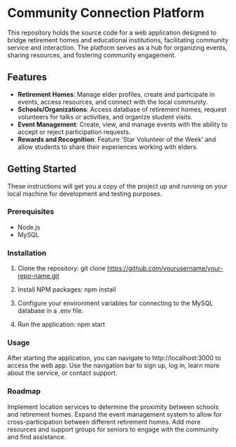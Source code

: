 # Community Connection Platform

This repository holds the source code for a web application designed to bridge retirement homes and educational institutions, facilitating community service and interaction. The platform serves as a hub for organizing events, sharing resources, and fostering community engagement.

## Features

- **Retirement Homes**: Manage elder profiles, create and participate in events, access resources, and connect with the local community.
- **Schools/Organizations**: Access database of retirement homes, request volunteers for talks or activities, and organize student visits.
- **Event Management**: Create, view, and manage events with the ability to accept or reject participation requests.
- **Rewards and Recognition**: Feature 'Star Volunteer of the Week' and allow students to share their experiences working with elders.

## Getting Started

These instructions will get you a copy of the project up and running on your local machine for development and testing purposes.

### Prerequisites

- Node.js
- MySQL

### Installation

1. Clone the repository:
git clone https://github.com/yourusername/your-repo-name.git

2. Install NPM packages:
npm install

3. Configure your environment variables for connecting to the MySQL database in a .env file.

4. Run the application:
npm start

### Usage
After starting the application, you can navigate to http://localhost:3000 to access the web app. Use the navigation bar to sign up, log in, learn more about the service, or contact support.

### Roadmap
Implement location services to determine the proximity between schools and retirement homes.
Expand the event management system to allow for cross-participation between different retirement homes.
Add more resources and support groups for seniors to engage with the community and find assistance.
